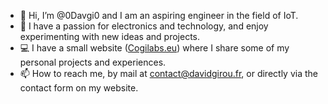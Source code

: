 - 👋 Hi, I’m @0Davgi0 and I am an aspiring engineer in the field of IoT. 
- 👀 I have a passion for electronics and technology, and enjoy experimenting with new ideas and projects. 
- 💻 I have a small website ([Cogilabs.eu](https://cogilabs.eu/)) where I share some of my personal projects and experiences.
- 📫 How to reach me, by mail at <a href="mailto:contact@davidgirou.fr">contact@davidgirou.fr</a>, or directly via the contact form on my website.
